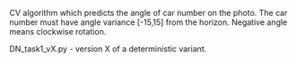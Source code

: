 CV algorithm which predicts the angle of car number on the photo. The car number must have angle variance [-15,15] from the horizon. Negative angle means clockwise rotation.

DN_task1_vX.py - version X of a deterministic variant.
